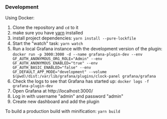 ### Development

Using Docker:

1. Clone the repository and `cd` to it
1. make sure you have [yarn](https://yarnpkg.com/) installed
1. install project dependencies: `yarn install --pure-lockfile`
1. Start the "watch" task: `yarn watch`
1. Run a local Grafana instance with the development version of the plugin: `docker run -p 3000:3000 -d --name grafana-plugin-dev --env GF_AUTH_ANONYMOUS_ORG_ROLE="Admin" --env GF_AUTH_ANONYMOUS_ENABLED="true" --env GF_AUTH_BASIC_ENABLED="false" --env GF_DEFAULT_APP_MODE="development" --volume $(pwd)/dist:/var/lib/grafana/plugins/clock-panel grafana/grafana`
1. Check the logs to see that Grafana has started up: `docker logs -f grafana-plugin-dev`
1. Open Grafana at http://localhost:3000/
1. Log in with username "admin" and password "admin"
1. Create new dashboard and add the plugin

To build a production build with minification: `yarn build`
